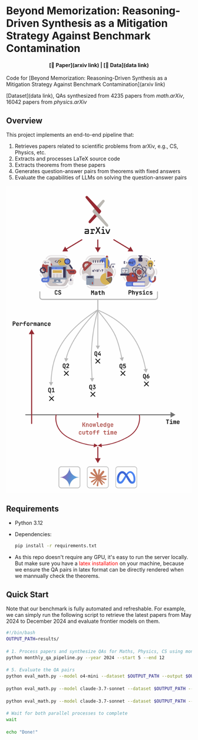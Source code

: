 # Beyond Memorization: Reasoning-Driven Synthesis as a Mitigation Strategy Against Benchmark Contamination

<div align="center">

#### [📄 Paper](arxiv link)  |  [🤗 Data](data link) 
</div>

Code for [Beyond Memorization: Reasoning-Driven Synthesis as a Mitigation Strategy Against Benchmark Contamination](arxiv link)

[Dataset](data link), QAs synthesized from 4235 papers from *math.arXiv*, 16042 papers from *physics.arXiv*

## Overview

This project implements an end-to-end pipeline that:
1. Retrieves papers related to scientific problems from arXiv, e.g., CS, Physics, etc.
2. Extracts and processes LaTeX source code
3. Extracts theorems from these papers
4. Generates question-answer pairs from theorems with fixed answers
5. Evaluate the capabilities of LLMs on solving the question-answer pairs

![description](pipeline.png)


## Requirements

- Python 3.12
- Dependencies:
  ```bash
  pip install -r requirements.txt
  ```

- As this repo doesn't require any GPU, it's easy to run the server locally. But make sure you have a    <span style="color:red">latex installation</span>  on your machine, because we ensure the QA pairs in latex format can be directly rendered when we mannually check the theorems.

## Quick Start

Note that our benchmark is fully automated and refreshable. For example, we can simply run the following script to retrieve the latest papers from May 2024 to December 2024 and evaluate frontier models on them.

```bash
#!/bin/bash
OUTPUT_PATH=results/

# 1. Process papers and synthesize QAs for Maths, Physics, CS using month-wise QA generation pipeline
python monthly_qa_pipeline.py --year 2024 --start 5 --end 12

# 5. Evaluate the QA pairs
python eval_math.py --model o4-mini --dataset $OUTPUT_PATH --output $OUTPUT_PATH  &

python eval_math.py --model claude-3.7-sonnet --dataset $OUTPUT_PATH --output $OUTPUT_PATH   &

python eval_math.py --model claude-3.7-sonnet --dataset $OUTPUT_PATH --use_thinking --parallel 10 --output $OUTPUT_PATH/results &

# Wait for both parallel processes to complete
wait

echo "Done!"





